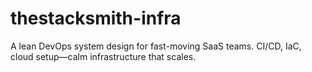 # thestacksmith-infra
A lean DevOps system design for fast-moving SaaS teams. CI/CD, IaC, cloud setup—calm infrastructure that scales.
